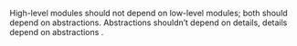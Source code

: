 High-level modules should not depend on low-level modules; both should depend on abstractions. Abstractions shouldn’t depend on details, details depend on abstractions .